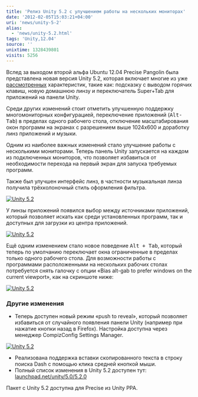 ```yaml
---
title: 'Релиз Unity 5.2 с улучшением работы на нескольких мониторах'
date: '2012-02-05T15:03:21+04:00'
uri: 'news/unity-5-2'
alias: 
  - 'news/unity-5.2.html'
tags: 'Unity,12.04'
source: ''
unixtime: 1328439801
visits: 5256
---
```

Вслед за выходом второй альфа Ubuntu 12.04 Precise Pangolin была представлена новая версия Unity 5.2, которая включает многие из уже [рассмотренных](news/ubuntu-12-04-lts-alpha-2) характеристик, такие как: подсказку с выводом горячих клавиш, новую домашнюю линзу и переключатель Super+Tab для приложений на панели Unity.

Среди других изменений стоит отметить улучшенную поддержку многомониторных конфигурацией, переключение приложений (<kbd>Alt-Tab</kbd>) в пределах одного рабочего стола, отключение масштабирования окон программ на экранах с разрешением выше 1024x600 и доработку линз приложений и музыки.

Одним из наиболее важных изменений стало улучшение работы с несколькими мониторами. Теперь панель Unity запускается на каждом из подключенных мониторов, что позволяет избавиться от необходимости перехода на первый экран для запуска требуемых программ.

Также был улучшен интерфейс линз, в частности музыкальная линза получила трёхколоночный стиль оформления фильтра.

[![Unity 5.2](img/2012/02/05/15-00/unity-52-1-6822126851-o.jpg)](img/2012/02/05/15-00/unity-52-1-6822126851-o.jpg)

У линзы приложений появился выбор между источниками приложений, который позволяет искать как среди установленных программ, так и доступных для загрузки из центра приложений.

[![Unity 5.2](img/2012/02/05/15-00/unity-52-3-6822127963-o.jpg)](img/2012/02/05/15-00/unity-52-3-6822127963-o.jpg)

Ещё одним изменением стало новое поведение <kbd>Alt + Tab</kbd>, который теперь по умолчанию переключает окна ограниченные в пределах только одного рабочего стола. Для возможности работы с программами расположенными на нескольких рабочих столах потребуется снять галочку с опции «Bias alt-gab to prefer windows on the current viewport», как на скриншоте ниже:

[![Unity 5.2](img/2012/02/05/15-00/unity-52-6822127355-o.jpg)](img/2012/02/05/15-00/unity-52-6822127355-o.jpg)

### Другие изменения

*   Теперь доступен новый режим «push to reveal», который позволяет избавиться от случайного появления панели Unity (например при нажатие кнопки назад в Firefox). Настройка доступна через менеджер CompizConfig Settings Manager.

[![Unity 5.2](img/2012/02/05/15-00/unity-52-4-6822128087-o.jpg)](img/2012/02/05/15-00/unity-52-4-6822128087-o.jpg)

*   Реализована поддержка вставки скопированного текста в строку поиска Dash c помощью клика средней кнопкой мыши.
*   Полный список изменения в Unity 5.2 доступен тут: [launchpad.net/unity/5.0/5.2.0](https://launchpad.net/unity/5.0/5.2.0)

Пакет с Unity 5.2 доступна для Precise из Unity PPA.
